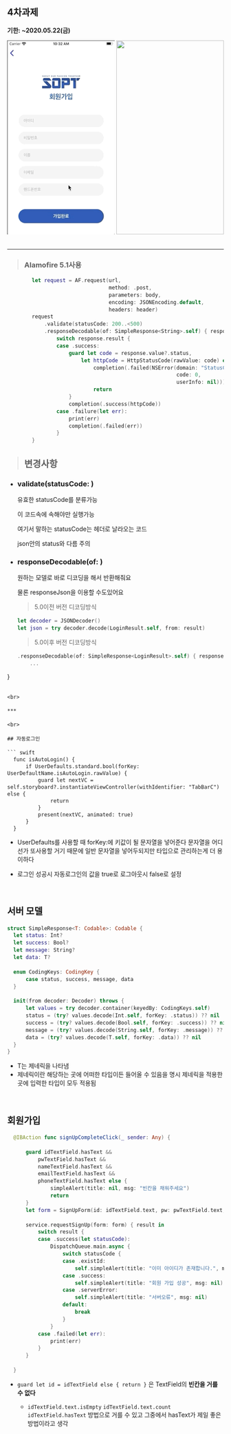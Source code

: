 ## 4차과제

__기한: ~2020.05.22(금)__


<div>
<img src="../READMEImg/4차과제1.gif" width="250" height="450">
<img src="../READMEImg/4차과제2.gif" width="250" height="450">
</div>
<br>

***

> ### Alamofire 5.1사용

``` swift 
        let request = AF.request(url,
                                 method: .post,
                                 parameters: body,
                                 encoding: JSONEncoding.default,
                                 headers: header)
        request
            .validate(statusCode: 200..<500)
            .responseDecodable(of: SimpleResponse<String>.self) { response in
                switch response.result {
                case .success:
                    guard let code = response.value?.status,
                        let httpCode = HttpStatusCode(rawValue: code) else {
                            completion(.failed(NSError(domain: "StatusCode Err",
                                                       code: 0,
                                                       userInfo: nil)))
                            return
                    }
                    completion(.success(httpCode))
                case .failure(let err):
                    print(err)
                    completion(.failed(err))
                }
        }
```

> ## 변경사항

* ### validate(statusCode: )
  
  유효한 statusCode를 분류가능
  
  이 코드속에 속해야만 실행가능
  
  여기서 말하는 statusCode는 헤더로 날라오는 코드
  
  json안의 status와 다름 주의



* ### responseDecodable(of: )

  원하는 모델로 바로 디코딩을 해서 반환해줘요
  
  물론 responseJson을 이용할 수도있어요
  
  > 5.0이전 버전 디코딩방식
  
  ``` swift 
  let decoder = JSONDecoder()
  let json = try decoder.decode(LoginResult.self, from: result)
  ```

  > 5.0이후 버전 디코딩방식

  ``` swift 
  .responseDecodable(of: SimpleResponse<LoginResult>.self) { response in
      ...
}
  ```

<br>

***

<br>

## 자동로그인

  ``` swift 
    func isAutoLogin() {
        if UserDefaults.standard.bool(forKey: UserDefaultName.isAutoLogin.rawValue) {
            guard let nextVC = self.storyboard?.instantiateViewController(withIdentifier: "TabBarC") else {
                return
            }
            present(nextVC, animated: true)
        }
    }
  ```

* UserDefaults를 사용할 때 forKey:에 키값이 될 문자열을 넣어준다
  문자열을 어디선가 또사용할 거기 때문에 일반 문자열을 넣어두되지만
  타입으로 관리하는게 더 용이하다

* 로그인 성공시 자동로그인의 값을 true로 로그아웃시 false로 설정

<br>


## 서버 모델

  ``` swift 
struct SimpleResponse<T: Codable>: Codable {
    let status: Int?
    let success: Bool?
    let message: String?
    let data: T?
    
    enum CodingKeys: CodingKey {
        case status, success, message, data
    }
    
    init(from decoder: Decoder) throws {
        let values = try decoder.container(keyedBy: CodingKeys.self)
        status = (try? values.decode(Int.self, forKey: .status)) ?? nil
        success = (try? values.decode(Bool.self, forKey: .success)) ?? nil
        message = (try? values.decode(String.self, forKey: .message)) ?? nil
        data = (try? values.decode(T.self, forKey: .data)) ?? nil
    }
}
  ```

* T는 제네릭을 나타냄
* 제네릭이란 해당하는 곳에 어떠한 타입이든 들어올 수 있음을 명시
  제네릭을 적용한 곳에 입력한 타입이 모두 적용됨

<br>

## 회원가입

  ``` swift 
    @IBAction func signUpCompleteClick(_ sender: Any) {
        
        guard idTextField.hasText &&
            pwTextField.hasText &&
            nameTextField.hasText &&
            emailTextField.hasText &&
            phoneTextField.hasText else {
                simpleAlert(title: nil, msg: "빈칸을 채워주세요")
                return
        }
        let form = SignUpForm(id: idTextField.text, pw: pwTextField.text, name: nameTextField.text, email: emailTextField.text, phone: phoneTextField.text)
        
        service.requestSignUp(form: form) { result in
            switch result {
            case .success(let statusCode):
                DispatchQueue.main.async {
                    switch statusCode {
                    case .existId:
                        self.simpleAlert(title: "이미 아이디가 존재합니다.", msg: nil)
                    case .success:
                        self.simpleAlert(title: "회원 가입 성공", msg: nil)
                    case .serverError:
                        self.simpleAlert(title: "서버오류", msg: nil)
                    default:
                        break
                    }
                }
            case .failed(let err):
                print(err)
            }
        }
        
    }

  ```

* `guard let id = idTextField else { return }` 은 TextField의 __빈칸을 거를 수 없다__

  * `idTextField.text.isEmpty`
    `idTextField.text.count`
    `idTextField.hasText` 방법으로 거를 수 있고
    그중에서 hasText가 제일 좋은 방법이라고 생각


